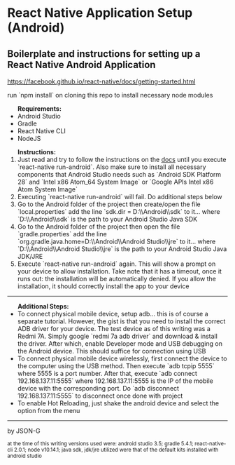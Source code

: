 <h1>React Native Application Setup (Android)</h1>

<h2>Boilerplate and instructions for setting up a React Native Android Application</h2>

<p><a href="https://facebook.github.io/react-native/docs/getting-started.html" target="_blank">https://facebook.github.io/react-native/docs/getting-started.html</a></p>

<p>run `npm install` on cloning this repo to install necessary node modules</p>

<ul>
<strong>Requirements:</strong>
<li>Android Studio</li>
<li>Gradle</li>
<li>React Native CLI</li>
<li>NodeJS</li>
</ul>

<ol>
<strong>Instructions:</strong>
  <li>Just read and try to follow the instructions on the <a href="https://facebook.github.io/react-native/docs/getting-started.html" target="_blank">docs</a> until you execute `react-native run-android`. Also make sure to install all necessary components that Android Studio needs such as `Android SDK Platform 28` and `Intel x86 Atom_64 System Image` or `Google APIs Intel x86 Atom System Image`</li>
<li>Executing `react-native run-android` will fail. Do additional steps below</li>
<li>Go to the Android folder of the project then create/open the file `local.properties` add the line `sdk.dir = D:\\Android\\sdk` to it... where `D:\\Android\\sdk` is the path to your Android Studio Java SDK</li>
<li>Go to the Android folder of the project then open the file `gradle.properties` add the line `org.gradle.java.home=D:\\Android\\Android Studio\\jre` to it... where `D:\\Android\\Android Studio\\jre` is the path to your Android Studio Java JDK/JRE</li>
<li>Execute `react-native run-android` again. This will show a prompt on your device to allow installation. Take note that it has a timeout, once it runs out: the installation will be automatically denied. If you allow the installation, it should correctly install the app to your device</li>
</ol>

<hr>

<ul>
<strong>Additional Steps:</strong>
<li>To connect physical mobile device, setup adb... this is of course a separate tutorial. However, the gist is that you need to install the correct ADB driver for your device. The test device as of this writing was a Redmi 7A. Simply google `redmi 7a adb driver` and download & install the driver. After which, enable Developer mode and USB debugging on the Android device. This should suffice for connection using USB</li>
<li>To connect physical mobile device wirelessly, first connect the device to the computer using the USB method. Then execute `adb tcpip 5555` where 5555 is a port number. After that, execute `adb connect 192.168.137.11:5555` where 192.168.137.11:5555 is the IP of the mobile device with the corresponding port. Do `adb disconnect 192.168.137.11:5555` to disconnect once done with project</li>
<li>To enable Hot Reloading, just shake the android device and select the option from the menu</li>
</ul>

<hr>

<p>by JSON-G</p>
<p><small>at the time of this writing versions used were: android studio 3.5; gradle 5.4.1; react-native-cli 2.0.1; node v10.14.1; java sdk, jdk/jre utilized were that of the default kits installed with android studio</small></p>
